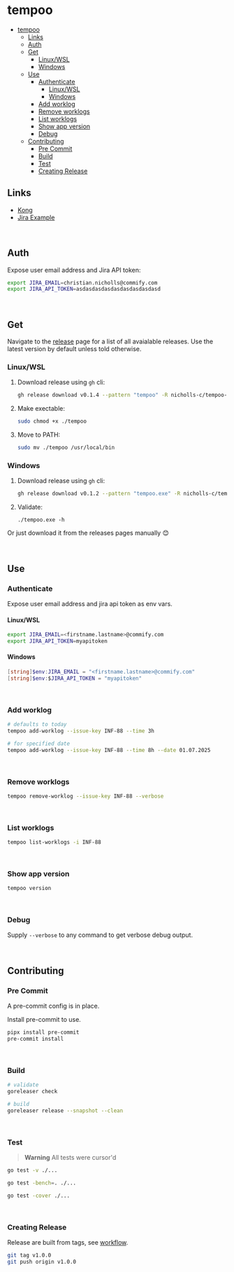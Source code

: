 # tempoo

- [tempoo](#tempoo)
  - [Links](#links)
  - [Auth](#auth)
  - [Get](#get)
    - [Linux/WSL](#linuxwsl)
    - [Windows](#windows)
  - [Use](#use)
    - [Authenticate](#authenticate)
      - [Linux/WSL](#linuxwsl-1)
      - [Windows](#windows-1)
    - [Add worklog](#add-worklog)
    - [Remove worklogs](#remove-worklogs)
    - [List worklogs](#list-worklogs)
    - [Show app version](#show-app-version)
    - [Debug](#debug)
  - [Contributing](#contributing)
    - [Pre Commit](#pre-commit)
    - [Build](#build)
    - [Test](#test)
    - [Creating Release](#creating-release)


## Links

- [Kong](https://github.com/alecthomas/kong)
- [Jira Example](https://esendex.atlassian.net/browse/INF-88)

<br>

## Auth

Expose user email address and Jira API token:

```sh
export JIRA_EMAIL=christian.nicholls@commify.com
export JIRA_API_TOKEN=asdasdasdasdasdasdasdasdasd
```

<br>

## Get

Navigate to the [release](https://github.com/nicholls-c/tempoo/releases) page for a list of all avaialable releases. Use the latest version by default unless told otherwise.

### Linux/WSL

1. Download release using `gh` cli:
   ```sh
   gh release download v0.1.4 --pattern "tempoo" -R nicholls-c/tempoo-go --clobber
   ```
2. Make exectable:
   ```sh
   sudo chmod +x ./tempoo
   ```
3. Move to PATH:
   ```sh
   sudo mv ./tempoo /usr/local/bin
   ```

### Windows

1. Download release using `gh` cli:
   ```sh
   gh release download v0.1.2 --pattern "tempoo.exe" -R nicholls-c/tempoo-go --clobber
   ```
2. Validate:
   ```pwsh
   ./tempoo.exe -h
   ```

Or just download it from the releases pages manually :blush:

<br>

## Use

### Authenticate

Expose user email address and jira api token as env vars.

#### Linux/WSL

```sh
export JIRA_EMAIL=<firstname.lastname>@commify.com
export JIRA_API_TOKEN=myapitoken
```

#### Windows

```powershell
[string]$env:JIRA_EMAIL = "<firstname.lastname>@commify.com"
[string]$env:$JIRA_API_TOKEN = "myapitoken"
```

<br>

### Add worklog

```sh
# defaults to today
tempoo add-worklog --issue-key INF-88 --time 3h

# for specified date
tempoo add-worklog --issue-key INF-88 --time 8h --date 01.07.2025
```

<br>

### Remove worklogs

```sh
tempoo remove-worklog --issue-key INF-88 --verbose
```

<br>

### List worklogs

```sh
tempoo list-worklogs -i INF-88
```

<br>

### Show app version

```sh
tempoo version
```

<br>

### Debug

Supply `--verbose` to any command to get verbose debug output.

<br>

## Contributing

### Pre Commit

A pre-commit config is in place.

Install pre-commit to use.

```sh
pipx install pre-commit
pre-commit install
```

<br>

### Build

```sh
# validate
goreleaser check

# build
goreleaser release --snapshot --clean
```

<br>

### Test

> **Warning**
> All tests were cursor'd

```sh
go test -v ./...

go test -bench=. ./...

go test -cover ./...
```

<br>

### Creating Release

Release are built from tags, see [workflow](./.github/workflows/ci.yml).

```sh
git tag v1.0.0
git push origin v1.0.0
```